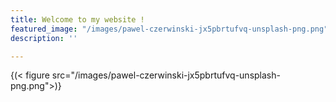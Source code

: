 ```yaml
---
title: Welcome to my website !
featured_image: "/images/pawel-czerwinski-jx5pbrtufvq-unsplash-png.png"
description: ''

---
```

{(< figure src="/images/pawel-czerwinski-jx5pbrtufvq-unsplash-png.png">)}